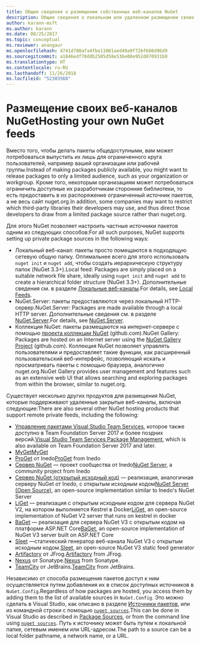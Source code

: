 ```yaml
---
title: Общие сведения о размещении собственных веб-каналов NuGet
description: Общие сведения о локальном или удаленном размещении своих веб-каналов пакетов NuGet или коллекций.
author: karann-msft
ms.author: karann
ms.date: 08/25/2017
ms.topic: conceptual
ms.reviewer: anangaur
ms.openlocfilehash: 4741d780afa4fbe11001aed49a9f72bf608d96d9
ms.sourcegitcommit: a1846edf70ddb2505d58e536e08e952d870931b0
ms.translationtype: HT
ms.contentlocale: ru-RU
ms.lasthandoff: 11/26/2018
ms.locfileid: "52303568"
---
```

# <a name="hosting-your-own-nuget-feeds"></a><span data-ttu-id="5bcc3-103">Размещение своих веб-каналов NuGet</span><span class="sxs-lookup"><span data-stu-id="5bcc3-103">Hosting your own NuGet feeds</span></span>

<span data-ttu-id="5bcc3-104">Вместо того, чтобы делать пакеты общедоступными, вам может потребоваться выпустить их лишь для ограниченного круга пользователей, например вашей организации или рабочей группы.</span><span class="sxs-lookup"><span data-stu-id="5bcc3-104">Instead of making packages publicly available, you might want to release packages to only a limited audience, such as your organization or workgroup.</span></span> <span data-ttu-id="5bcc3-105">Кроме того, некоторым организациям может потребоваться ограничить доступные их разработчикам сторонние библиотеки, то есть предоставить в их распоряжение ограниченный источник пакетов, а не весь сайт nuget.org.</span><span class="sxs-lookup"><span data-stu-id="5bcc3-105">In addition, some companies may want to restrict which third-party libraries their developers may use, and thus direct those developers to draw from a limited package source rather than nuget.org.</span></span>

<span data-ttu-id="5bcc3-106">Для этого NuGet позволяет настроить частные источники пакетов одним из следующих способов:</span><span class="sxs-lookup"><span data-stu-id="5bcc3-106">For all such purposes, NuGet supports setting up private package sources in the following ways:</span></span>

- <span data-ttu-id="5bcc3-107">Локальный веб-канал: пакеты просто помещаются в подходящую сетевую общую папку. Оптимальнее всего для этого использовать `nuget init` и `nuget add`, чтобы создать иерархическую структуру папок (NuGet 3.3+).</span><span class="sxs-lookup"><span data-stu-id="5bcc3-107">Local feed: Packages are simply placed on a suitable network file share, ideally using `nuget init` and `nuget add` to create a hierarchical folder structure (NuGet 3.3+).</span></span> <span data-ttu-id="5bcc3-108">Дополнительные сведения см. в разделе [Локальные веб-каналы](../hosting-packages/local-feeds.md).</span><span class="sxs-lookup"><span data-stu-id="5bcc3-108">For details, see [Local Feeds](../hosting-packages/local-feeds.md).</span></span>
- <span data-ttu-id="5bcc3-109">NuGet.Server: пакеты предоставляются через локальный HTTP-сервер.</span><span class="sxs-lookup"><span data-stu-id="5bcc3-109">NuGet.Server: Packages are made available through a local HTTP server.</span></span> <span data-ttu-id="5bcc3-110">Дополнительные сведения см. в разделе [NuGet.Server](../hosting-packages/nuget-server.md).</span><span class="sxs-lookup"><span data-stu-id="5bcc3-110">For details, see [NuGet.Server](../hosting-packages/nuget-server.md).</span></span>
- <span data-ttu-id="5bcc3-111">Коллекция NuGet: пакеты размещаются на интернет-сервере с помощью [проекта коллекции NuGet](https://github.com/NuGet/NuGetGallery#build-and-run-the-gallery-in-arbitrary-number-easy-steps) (github.com).</span><span class="sxs-lookup"><span data-stu-id="5bcc3-111">NuGet Gallery: Packages are hosted on an Internet server using the [NuGet Gallery Project](https://github.com/NuGet/NuGetGallery#build-and-run-the-gallery-in-arbitrary-number-easy-steps) (github.com).</span></span> <span data-ttu-id="5bcc3-112">Коллекция NuGet позволяет управлять пользователями и предоставляет такие функции, как расширенный пользовательский веб-интерфейс, позволяющий искать и просматривать пакеты с помощью браузера, аналогично nuget.org.</span><span class="sxs-lookup"><span data-stu-id="5bcc3-112">NuGet Gallery provides user management and features such as an extensive web UI that allows searching and exploring packages from within the browser, similar to nuget.org.</span></span>

<span data-ttu-id="5bcc3-113">Существует несколько других продуктов для размещения NuGet, которые поддерживают удаленные закрытые веб-каналы, включая следующие:</span><span class="sxs-lookup"><span data-stu-id="5bcc3-113">There are also several other NuGet hosting products that support remote private feeds, including the following:</span></span>

- <span data-ttu-id="5bcc3-114">[Управление пакетами Visual Studio Team Services](https://www.visualstudio.com/docs/package/nuget/publish), которое также доступно в Team Foundation Server 2017 и более поздних версий.</span><span class="sxs-lookup"><span data-stu-id="5bcc3-114">[Visual Studio Team Services Package Management](https://www.visualstudio.com/docs/package/nuget/publish), which is also available on Team Foundation Server 2017 and later.</span></span>
- [<span data-ttu-id="5bcc3-115">MyGet</span><span class="sxs-lookup"><span data-stu-id="5bcc3-115">MyGet</span></span>](http://myget.org)
- <span data-ttu-id="5bcc3-116">[ProGet](http://inedo.com/proget) от Inedo</span><span class="sxs-lookup"><span data-stu-id="5bcc3-116">[ProGet](http://inedo.com/proget) from Inedo</span></span>
- <span data-ttu-id="5bcc3-117">[Сервер NuGet](http://nugetserver.net/) — проект сообщества от Inedo</span><span class="sxs-lookup"><span data-stu-id="5bcc3-117">[NuGet Server](http://nugetserver.net/), a community project from Inedo</span></span>
- <span data-ttu-id="5bcc3-118">[Сервер NuGet (открытый исходный код)](http://nuget-server.net) — реализация, аналогичная серверу NuGet от Inedo, с открытым исходным кодом</span><span class="sxs-lookup"><span data-stu-id="5bcc3-118">[NuGet Server (Open Source)](http://nuget-server.net), an open-source implementation similar to Inedo's NuGet Server</span></span>
- <span data-ttu-id="5bcc3-119">[LiGet](https://github.com/ai-traders/liget) — реализация с открытым исходным кодом для сервера NuGet V2, на котором выполняется Kestrel в Docker</span><span class="sxs-lookup"><span data-stu-id="5bcc3-119">[LiGet](https://github.com/ai-traders/liget), an open-source implementation of NuGet V2 server that runs on kestrel in docker</span></span>
- <span data-ttu-id="5bcc3-120">[BaGet](https://github.com/loic-sharma/BaGet) — реализация для сервера NuGet V3 с открытым кодом на платформе ASP.NET Core</span><span class="sxs-lookup"><span data-stu-id="5bcc3-120">[BaGet](https://github.com/loic-sharma/BaGet), an open-source implementation of NuGet V3 server built on ASP.NET Core</span></span>
- <span data-ttu-id="5bcc3-121">[Sleet](https://github.com/emgarten/sleet) —статический генератор веб-канала NuGet V3 с открытым исходным кодом.</span><span class="sxs-lookup"><span data-stu-id="5bcc3-121">[Sleet](https://github.com/emgarten/sleet), an open-source NuGet V3 static feed generator</span></span>
- <span data-ttu-id="5bcc3-122">[Artifactory](https://www.jfrog.com/artifactory/) от JFrog.</span><span class="sxs-lookup"><span data-stu-id="5bcc3-122">[Artifactory](https://www.jfrog.com/artifactory/) from JFrog.</span></span>
- <span data-ttu-id="5bcc3-123">[Nexus](http://www.sonatype.org/nexus/) от Sonatype.</span><span class="sxs-lookup"><span data-stu-id="5bcc3-123">[Nexus](http://www.sonatype.org/nexus/) from Sonatype.</span></span>
- <span data-ttu-id="5bcc3-124">[TeamCity](https://www.jetbrains.com/teamcity/) от JetBrains.</span><span class="sxs-lookup"><span data-stu-id="5bcc3-124">[TeamCity](https://www.jetbrains.com/teamcity/) from JetBrains.</span></span>

<span data-ttu-id="5bcc3-125">Независимо от способа размещения пакетов доступ к ним осуществляется путем добавления их в список доступных источников в `NuGet.Config`.</span><span class="sxs-lookup"><span data-stu-id="5bcc3-125">Regardless of how packages are hosted, you access them by adding them to the list of available sources in `NuGet.Config`.</span></span> <span data-ttu-id="5bcc3-126">Это можно сделать в Visual Studio, как описано в разделе [Источники пакетов](../tools/package-manager-ui.md#package-sources), или из командной строки с помощью [`nuget sources`](../tools/cli-ref-sources.md).</span><span class="sxs-lookup"><span data-stu-id="5bcc3-126">This can be done in Visual Studio as described in [Package Sources](../tools/package-manager-ui.md#package-sources), or from the command line using [`nuget sources`](../tools/cli-ref-sources.md).</span></span> <span data-ttu-id="5bcc3-127">Путь к источнику может быть путем к локальной папке, сетевым именем или URL-адресом.</span><span class="sxs-lookup"><span data-stu-id="5bcc3-127">The path to a source can be a local folder pathname, a network name, or a URL.</span></span>
